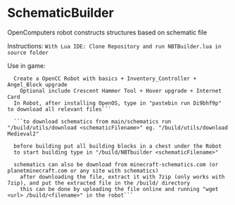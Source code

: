 # SchematicBuilder
OpenComputers robot constructs structures based on schematic file

Instructions: 
  ```With Lua IDE: Clone Repository and run NBTBuilder.lua in source folder```
 
Use in game:
  ```Or in Direwolf20 1.12 Minecraft Modpack (or any ~1.12 pack with OpenComputers) 
    Create a OpenCC Robot with basics + Inventory_Controller + Angel_Block upgrade
      Optional include Crescent Hammer Tool + Hover upgrade + Internet Card
    In Robot, after installing OpenOS, type in "pastebin run Di9bhf9p" to download all relevant files```
   
    ```to download schematics from main/schematics run "/build/utils/download <schematicFilename>" eg. "/build/utils/download Medieval2"
    
    before building put all building blocks in a chest under the Robot
    to start building type in "/build/NBTbuilder <schematicFilename>"
    
    schematics can also be download from minecraft-schematics.com (or planetminecraft.com or any site with schematics)
      after downloading the file, extract it with 7zip (only works with 7zip), and put the extracted file in the /build/ directory
      this can be done by uploading the file online and running "wget <url> /build/<filename>" in the robot```
